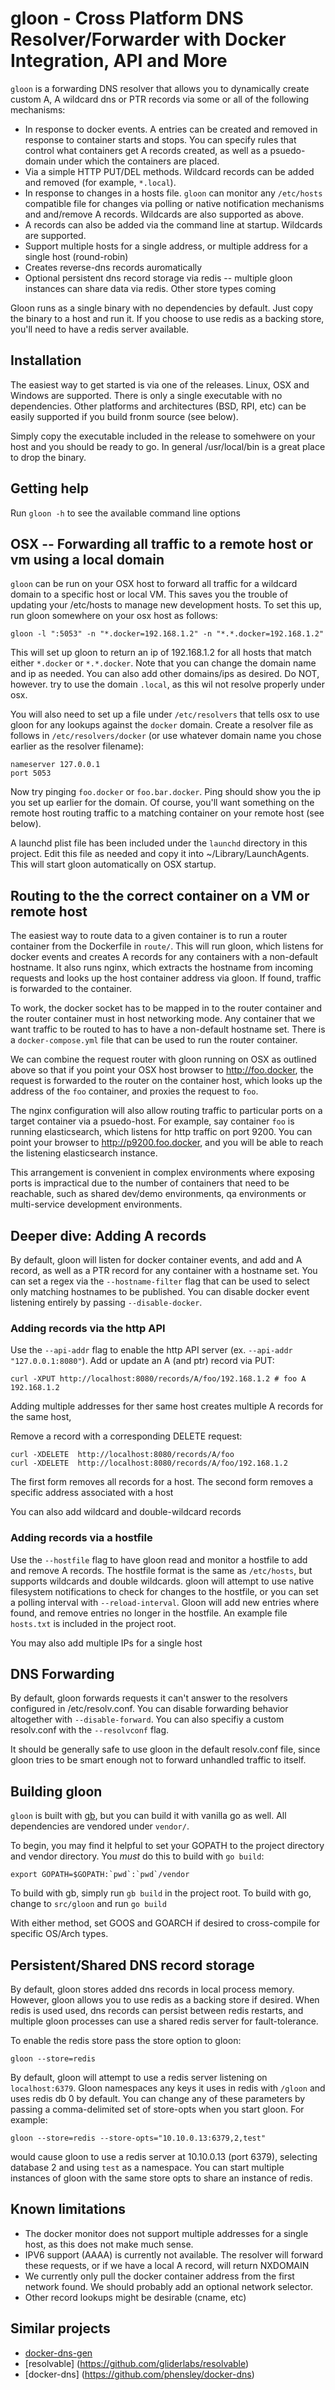 # gloon -  Cross Platform DNS Resolver/Forwarder with Docker Integration, API and More

`gloon` is a forwarding DNS resolver that allows you to dynamically create custom A, A wildcard dns or PTR
records via some or all of the following mechanisms:

* In response to docker events. A entries can be created and removed in response to container starts and stops. You can specify
rules that control what containers get A records created, as well as a psuedo-domain under which the containers are placed.
* Via a simple HTTP PUT/DEL methods. Wildcard records can be added and removed (for example, `*.local`).
* In response to changes in a hosts file. `gloon` can monitor any `/etc/hosts` compatible file for changes via polling or
native notification mechanisms and and/remove A records. Wildcards are also supported as above.
* A records can also be added via the command line at startup. Wildcards are supported.
* Support multiple hosts for a single address, or multiple address for a single host (round-robin)
* Creates reverse-dns records auromatically
* Optional persistent dns record storage via redis -- multiple gloon instances can share data via redis. Other store types coming


Gloon runs as a single binary with no dependencies by default. Just copy the binary to a host and run it. If you choose to use
redis as a backing store, you'll need to have a redis server available.

## Installation

The easiest way to get started is via one of the releases. Linux, OSX and Windows are supported. There is only a single executable
with no dependencies. Other platforms and architectures (BSD, RPI, etc) can be easily supported if you build fronm source (see below).

Simply copy the executable included in the release to somehwere on your host and you should be ready to go. In general /usr/local/bin is a great place to drop the binary.

## Getting help

Run `gloon -h` to see the available command line options

## OSX -- Forwarding all traffic to a remote host or vm using a local domain

`gloon` can be run on your OSX host to forward all traffic for a wildcard domain to a specific host or local VM. This saves
you the trouble of updating your /etc/hosts to manage new development hosts. To set this up, run gloon somewhere on your osx
host as follows:

    gloon -l ":5053" -n "*.docker=192.168.1.2" -n "*.*.docker=192.168.1.2"

This will set up gloon to return an ip of 192.168.1.2 for all hosts that match either `*.docker` or `*.*.docker`. Note that you can
change the domain name and ip as needed. You can also add other domains/ips as desired. Do NOT, however. try to use the domain `.local`, as
this wil not resolve properly under osx.

You will also need to set up a file under `/etc/resolvers`  that tells osx to use gloon for any lookups against the `docker` domain. Create a
resolver file as follows in `/etc/resolvers/docker` (or use whatever domain name you chose earlier as the resolver filename):

    nameserver 127.0.0.1
    port 5053

Now try pinging `foo.docker` or `foo.bar.docker`. Ping should show you the ip you set up earlier for the domain. Of course, you'll want something on the
remote host routing traffic to a  matching container on your remote host (see below).

A launchd plist file has been included under the `launchd` directory in this project. Edit this file as needed and copy it into ~/Library/LaunchAgents. This
will start gloon automatically on OSX startup.

## Routing to the the correct container on a VM or remote host

The easiest way to route data to a given container is to run a router container from the Dockerfile in `route/`. This will run gloon, which listens for docker events and creates A records for any containers with a non-default hostname. It also runs nginx, which extracts the hostname from incoming requests and looks up the host container address via gloon. If found, traffic is forwarded to the container. 

To work, the docker socket has to be mapped in to the router container and the router container must in host networking mode. Any container that we want traffic to be routed to has to have a non-default hostname set. There is a `docker-compose.yml` file that can be used to run the router container.

We can combine the request router  with gloon running on OSX as outlined above so that if you point your OSX host browser to http://foo.docker, the request is forwarded to the router on the container host, which looks up the address of the `foo` container, and proxies the request to `foo`.

The nginx configuration will also allow routing traffic to particular ports on a target container via a psuedo-host. For example, say container `foo` is running elasticsearch, which listens for http traffic on port 9200. You can point your browser to http://p9200.foo.docker, and you will be able to reach the listening elasticsearch instance.

This arrangement is convenient in complex environments where exposing ports is impractical due to the number of containers that need to be reachable, such as shared dev/demo environments, qa environments or multi-service development environments.

## Deeper dive: Adding A records

By default, gloon will listen for docker container events, and add and A record, as well as a PTR record for any container with a hostname set. You can set a regex via the `--hostname-filter` flag that can be used to select only matching hostnames to be published. You can disable docker event listening entirely by passing `--disable-docker`.

### Adding records via the http API

Use the `--api-addr` flag to enable the http API server (ex. `--api-addr "127.0.0.1:8080"`). Add or update an A (and ptr) record via PUT:

    curl -XPUT http://localhost:8080/records/A/foo/192.168.1.2 # foo A 192.168.1.2

Adding multiple addresses for ther same host creates multiple A records for the same host,

Remove a record with a corresponding DELETE request:

    curl -XDELETE  http://localhost:8080/records/A/foo
    curl -XDELETE  http://localhost:8080/records/A/foo/192.168.1.2

The first form removes all records for a host. The second form removes a specific address associated with a host
    
You can also add wildcard and double-wildcard records

### Adding records via a hostfile

Use the `--hostfile` flag to have gloon read and monitor a hostfile  to add and remove A records. The hostfile format is the same as `/etc/hosts`, but supports wildcards and double wildcards. gloon will attempt to use native filesystem notifications to check for changes to the hostfile, or you can set a polling interval with `--reload-interval`. Gloon will add new entries where found, and remove entries no longer in the hostfile. An example file `hosts.txt` is included in the project root.

You may also add multiple IPs for a single host

## DNS Forwarding

By default, gloon forwards requests it can't answer to the resolvers configured in /etc/resolv.conf. You can disable forwarding behavior altogether with `--disable-forward`.  You can also specifiy a custom resolv.conf with the `--resolvconf` flag.

It should be generally safe to use gloon in the default resolv.conf file, since gloon tries to be smart enough not to forward unhandled traffic to itself.

## Building gloon

`gloon` is built with [gb](https://github.com/constabulary/gb), but you can build it with vanilla go as well. All dependencies are vendored under `vendor/`.

To begin, you may find it helpful to set your GOPATH to the project directory and vendor directory. You *must* do this to build with `go build`:

    export GOPATH=$GOPATH:`pwd`:`pwd`/vendor

To build with gb, simply run `gb build` in the project root. To build with go, change to `src/gloon` and run `go build`

With either method, set GOOS and GOARCH if desired to cross-compile for specific OS/Arch types.

## Persistent/Shared DNS record storage

By default, gloon stores added dns records in local process memory. However, gloon allows you to use redis as a backing store if desired. When
redis is used used, dns records can persist between redis restarts, and multiple gloon processes can use a shared redis server for fault-tolerance.

To enable the redis store pass the store option to gloon:

    gloon --store=redis

By default, gloon will attempt to use a redis server listening on `localhost:6379`. Gloon namespaces any keys it uses in redis with `/gloon` and uses
redis db 0 by default. You can change any of these parameters by passing a comma-delimited set of store-opts when you start gloon. For example:

    gloon --store=redis --store-opts="10.10.0.13:6379,2,test"

would cause gloon to use a redis server at 10.10.0.13 (port 6379), selecting database 2 and using `test` as a namespace. You can start multiple
instances of gloon with the same store opts to share an instance of redis. 

## Known limitations

* The docker monitor does not support multiple addresses for a single host, as this does not make much sense.
* IPV6 support (AAAA) is currently not available. The resolver will forward these requests, or if we have a local A record, will return NXDOMAIN
* We currently only pull the docker container address from the first network found. We should probably add an optional network selector.
* Other record lookups might be desirable (cname, etc)

## Similar projects

* [docker-dns-gen](https://github.com/jderusse/docker-dns-gen)
* [resolvable] (https://github.com/gliderlabs/resolvable)
* [docker-dns] (https://github.com/phensley/docker-dns)
